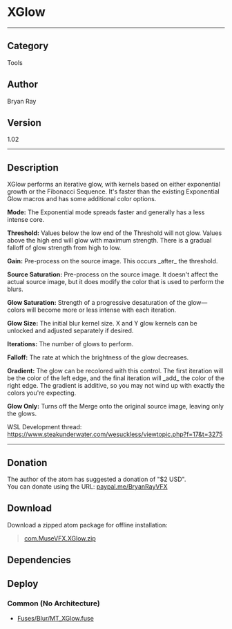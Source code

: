 # XGlow
___

## Category
Tools

## Author
Bryan Ray

## Version
1.02

___

## Description
<p>XGlow performs an iterative glow, with kernels based on either exponential growth or the Fibonacci Sequence. It's faster than the existing Exponential Glow macros and has some additional color options.</p>

<p><strong>Mode:</strong> The Exponential mode spreads faster and generally has a less intense core.</p>

<p><strong>Threshold:</strong> Values below the low end of the Threshold will not glow. Values above the high end will glow with maximum strength. There is a gradual falloff of glow strength from high to low.</p>

<p><strong>Gain:</strong> Pre-process on the source image. This occurs _after_ the threshold.</p>

<p><strong>Source Saturation:</strong> Pre-process on the source image. It doesn't affect the actual source image, but it does modify the color that is used to perform the blurs.</p>

<p><strong>Glow Saturation:</strong> Strength of a progressive desaturation of the glow—colors will become more or less intense with each iteration.</p>

<p><strong>Glow Size:</strong> The initial blur kernel size. X and Y glow kernels can be unlocked and adjusted separately if desired.</p>

<p><strong>Iterations:</strong> The number of glows to perform.</p>

<p><strong>Falloff:</strong> The rate at which the brightness of the glow decreases.</p>

<p><strong>Gradient:</strong> The glow can be recolored with this control. The first iteration will be the color of the left edge, and the final iteration will _add_ the color of the right edge. The gradient is additive, so you may not wind up with exactly the colors you're expecting.</p>

<p><strong>Glow Only:</strong> Turns off the Merge onto the original source image, leaving only the glows.</p>

WSL Development thread: 
<a href="https://www.steakunderwater.com/wesuckless/viewtopic.php?f=17&t=3275">https://www.steakunderwater.com/wesuckless/viewtopic.php?f=17&t=3275</a>

___

## Donation
The author of the atom has suggested a donation of "$2 USD".  
You can donate using the URL: <a href="paypal.me/BryanRayVFX">paypal.me/BryanRayVFX</a>
## Download

Download a zipped atom package for offline installation:
> [com.MuseVFX.XGlow.zip](https://gitlab.com/WeSuckLess/Reactor/-/archive/master/Reactor-master.zip?path=Atoms/com.MuseVFX.XGlow)  

## Dependencies

## Deploy

### Common (No Architecture)

<ul>
<li><a href="https://gitlab.com/WeSuckLess/Reactor/-/blob/master/Atoms/com.MuseVFX.XGlow/Fuses/Blur/MT_XGlow.fuse?ref_type=heads">Fuses/Blur/MT_XGlow.fuse</a></li>
</ul>
